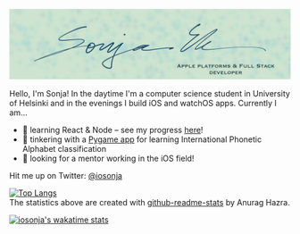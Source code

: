 ![Header](https://github.com/iosonja/iosonja/blob/main/ghheader.png "Header")

Hello, I'm Sonja! In the daytime I'm a computer science student in University of Helsinki and in the evenings I build iOS and watchOS apps. Currently I am...
- 🌱 learning React & Node – see my progress [here](https://github.com/iosonja/fullstack-exercises)!
- 🐍 tinkering with a [Pygame app](https://github.com/iosonja/ot-harjoitustyo) for learning International Phonetic Alphabet classification
- 👣 looking for a mentor working in the iOS field! 

Hit me up on Twitter: [@iosonja](https://twitter.com/iosonja)

[![Top Langs](https://github-readme-stats.vercel.app/api/top-langs/?username=iosonja&layout=compact&langs_count=6)](https://github.com/iosonja/github-readme-stats)<br>
The statistics above are created with [github-readme-stats](https://github.com/anuraghazra/github-readme-stats) by Anurag Hazra.

[![iosonja's wakatime stats](https://github-readme-stats.vercel.app/api/wakatime?username=iosonja)](https://github.com/anuraghazra/github-readme-stats)<br>
<!--
### Technologies I use

<img src="https://images.ctfassets.net/yr4qj72ki4ky/legacyBlogPost670Thumbnail/93e6c8af94bd3aef65a7efdaaeb522f3/img.png" alt="swift" width="40" height="40"/><img src="https://i.pinimg.com/originals/e9/94/61/e99461fdd5b3db8bdb3081d8acf5e524.png" alt="java" width="35" height="40"/><img src="https://symbols.getvecta.com/stencil_96/68_spring-framework-icon.f901b1016d.jpg" alt="spring" width="40" height="40"/><img src="https://images.squarespace-cdn.com/content/v1/56b8dfcf62cd94ec072ddb33/1547134228418-XO27PTIE8BYNJCK3K7LS/ke17ZwdGBToddI8pDm48kFVU9EQtVoAgxzyGrV7amflZw-zPPgdn4jUwVcJE1ZvWEtT5uBSRWt4vQZAgTJucoTqqXjS3CfNDSuuf31e0tVF6Xsrf4MJiJM3V1S6xAxUJDZYeeoUHj0VjB7yGqI0-aWbSd6kfRtgWHgNMDgGnmDY/htlm+css+and+js+logo.png" alt="HTML/CSS/JS" width="110" height="40"/><img src="https://encrypted-tbn0.gstatic.com/images?q=tbn:ANd9GcS8nxUC2s2UE8mHAiRwy3nA-J_pgT8UhPkJWKRfURisRqAlUCIMWBbbCqwxpl5_oOtdLGE&usqp=CAU" alt="react" width="40" height="35"/><img src="https://upload.wikimedia.org/wikipedia/commons/thumb/c/c3/Python-logo-notext.svg/768px-Python-logo-notext.svg.png" alt="python" width="40" height="40"/>


TODO:
- change the icons above to dark mode -friendly versions!



- 🐩 building an [iOS app](https://github.com/iosonja/dog-training-scheduler) for keeping track of dog training sessions
-->

